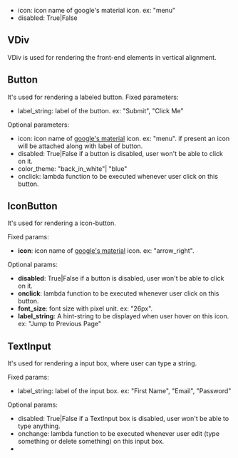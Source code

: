 
- icon: icon name of google's material icon. ex: "menu"
- disabled: True|False

VDiv
------------

VDiv is used for rendering the front-end elements in vertical alignment.



Button
--------

It's used for rendering a labeled button.
Fixed parameters:
 - label_string: label of the button. ex: "Submit", "Click Me"

Optional parameters:
 - icon: icon name of [google's material](https://material.io/tools/icons) icon. ex: "menu".
         if present an icon will be attached along with label of button.
 - disabled: True|False
             if a button is disabled, user won't be able to click on it.
 - color_theme: "back_in_white"| "blue"
 - onclick: lambda function to be executed whenever user click on this button.



IconButton
--------


It's used for rendering a icon-button.

Fixed params:
 - **icon**: icon name of [google's material](https://material.io/tools/icons) icon. ex: "arrow_right".

Optional params:
 - **disabled**: True|False
             if a button is disabled, user won't be able to click on it.
 - **onclick**: lambda function to be executed whenever user click on this button.
 - **font_size**: font size with pixel unit. ex: "26px".
 - **label_string**: A hint-string to be displayed when user hover on this icon. ex: "Jump to Previous Page"


TextInput
------------
It's used for rendering a input box, where user can type a string.

Fixed params:
 - label_string: label of the input box. ex: "First Name", "Email", "Password"

Optional params:
 - disabled: True|False
             if a TextInput box is disabled, user won't be able to type anything.
 - onchange: lambda function to be executed whenever user edit (type something or delete something) on this input box.
 - 